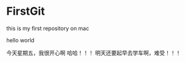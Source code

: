 FirstGit
========

this is my first repository on mac

hello world

今天星期五，我很开心啊 哈哈！！！
明天还要起早去学车啊，难受！！！
